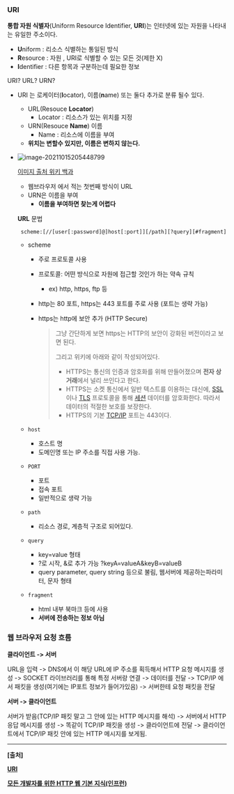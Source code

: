 ### URI

**통합 자원 식별자**(Uniform Resource Identifier, **URI**)는 인터넷에 있는 자원을 나타내는 유일한 주소이다.

- **U**niform : 리소스 식별하는 통일된 방식
- **R**esource : 자원 , URI로 식별할 수 있는 모든 것(제한 X)
- **I**dentifier : 다른 항목과 구분하는데 필요한 정보

URI? URL? URN?

- URI 는 로케이터(**I**ocator), 이름(**n**ame) 또는 둘다 추가로 분류 될수 있다.

  - URL(Resouce **Locator**)
    - Locator : 리소스가 있는 위치를 지정
  - URN(Resouce **Name**) 이름
    - Name : 리소스에 이름을 부여
  - **위치는 변할수 있지만, 이름은 변하지 않는다.**

- ![image-20211015205448799](https://user-images.githubusercontent.com/45530877/137488001-ddb248c1-de07-45be-b273-0a17cbae3ebd.png)

  [이미지 출처 위키 백과](https://ko.wikipedia.org/wiki/%ED%86%B5%ED%95%A9_%EC%9E%90%EC%9B%90_%EC%8B%9D%EB%B3%84%EC%9E%90)

  - 웹브라우저 에서 적는 첫번째 방식이 URL
  - URN은 이름을 부여
    - **이름을 부여하면 찾는게 어렵다**

  **URL** 문법

  ` scheme:[//[user[:password]@]host[:port]][/path][?query][#fragment]`

  - scheme

    - 주로 프로토콜 사용

    - 프로토콜: 어떤 방식으로 자원에 접근할 것인가 하는 약속 규칙

      - ex) http, https, ftp 등

    - http는 80 포트, https는 443 포트를 주로 사용 (포트는 생략 가능)

    - https는 http에 보안 추가 (HTTP Secure)

      > 그냥 간단하게 보면 https는 HTTP의 보안이 강화된 버전이라고 보면 된다.
      >
      > 그리고 위키에 아래와 같이 작성되어있다.
      >
      > - HTTPS는 통신의 인증과 암호화를 위해 만들어졌으며 **전자 상거래**에서 널리 쓰인다고 한다.
      > - HTTPS는 소켓 통신에서 일반 텍스트를 이용하는 대신에, [SSL](https://ko.wikipedia.org/wiki/SSL)이나 [TLS](https://ko.wikipedia.org/wiki/트랜스포트_레이어_보안) 프로토콜을 통해 [세션](https://en.wikipedia.org/wiki/Session_(computer_science)) 데이터를 암호화한다. 따라서 데이터의 적절한 보호를 보장한다.  
      > - HTTPS의 기본 [TCP/IP](https://ko.wikipedia.org/wiki/TCP/IP) 포트는 443이다.

  - `host`

    - 호스트 명
    - 도메인명 또는 IP 주소를 직접 사용 가능.

  - `PORT`

    - 포트
    - 접속 포트
    - 일반적으로 생략 가능

  - `path`

    - 리소스 경로, 계층적 구조로 되어있다.

  - `query`

    - key=value 형태
    - ?로 시작, &로 추가 가능 ?keyA=valueA&keyB=valueB
    - query parameter, query string 등으로 불림, 웹서버에 제공하는파라미터, 문자 형태

  - `fragment`

    - html 내부 북마크 등에 사용
    - **서버에 전송하는 정보 아님**

### 웹 브라우저 요청 흐름

**클라이언트 -> 서버**

URL을 입력 -> DNS에서 이 해당 URL에 IP 주소를 획득해서 HTTP 요청 메시지를 생성 -> SOCKET 라이브러리를 통해 특정 서버랑 연결 -> 데이터를 전달 -> TCP/IP 에서 패킷을 생성(여기에는 IP포트 정보가 들어가있음) ->  서버한테 요청 패킷을 전달

**서버 -> 클라이언트**

서버가 받음(TCP/IP 패킷 말고 그 안에 있는 HTTP 메시지를 해석) -> 서버에서 HTTP 응답 메시지를 생성 -> 똑같이 TCP/IP 패킷을 생성 -> 클라이언트에 전달 -> 클라이언트에서 TCP/IP 패킷 안에 있는 HTTP 메시지를 보게됨.

---

**[출처]**

[**URI**](https://ko.wikipedia.org/wiki/%ED%86%B5%ED%95%A9_%EC%9E%90%EC%9B%90_%EC%8B%9D%EB%B3%84%EC%9E%90)

[**모든 개발자를 위한 HTTP 웹 기본 지식(인프런)**](https://www.inflearn.com/course/http-%EC%9B%B9-%EB%84%A4%ED%8A%B8%EC%9B%8C%ED%81%AC/dashboard)

